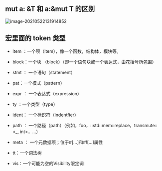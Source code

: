 ## mut a: &T 和 a:&mut T 的区别

![image-20210522131914852](X:\notes\markdown\image\rust_base\image-20210522131914852.png)

##  宏里面的 token 类型

- item ：一个项（item），像一个函数，结构体，模块等。

- block：一个块 （block）（即一个语句块或一个表达式，由花括号所包围）

- stmt ： 一个语句（statement）

- pat：一个模式（pattern）

- expr ： 一个表达式（expression）
- ty ：一个类型（type）
- ident： 一个标识符（indentfier）
- path ： 一个路径（path）（例如，foo，::std::mem::replace，transmute::<_, int>，...）
- meta ： 一个元数据项；位于#[...]和#![...]属性
- tt：一个词法树
- vis：一个可能为空的Visibility限定词